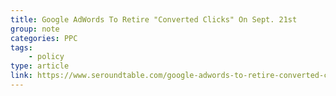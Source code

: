 ```yaml
---
title: Google AdWords To Retire "Converted Clicks" On Sept. 21st
group: note
categories: PPC
tags:
    - policy
type: article
link: https://www.seroundtable.com/google-adwords-to-retire-converted-clicks-22433.html
---
```

